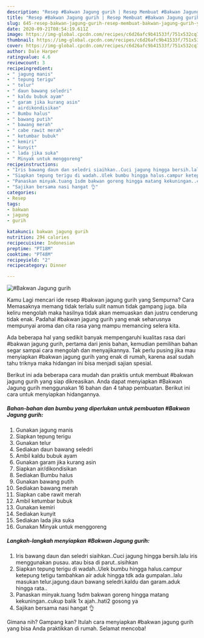 ```yaml
---
description: "Resep #Bakwan Jagung gurih | Resep Membuat #Bakwan Jagung gurih Yang Sempurna"
title: "Resep #Bakwan Jagung gurih | Resep Membuat #Bakwan Jagung gurih Yang Sempurna"
slug: 645-resep-bakwan-jagung-gurih-resep-membuat-bakwan-jagung-gurih-yang-sempurna
date: 2020-09-21T08:54:19.611Z
image: https://img-global.cpcdn.com/recipes/c6d26afc9b41533f/751x532cq70/bakwan-jagung-gurih-foto-resep-utama.jpg
thumbnail: https://img-global.cpcdn.com/recipes/c6d26afc9b41533f/751x532cq70/bakwan-jagung-gurih-foto-resep-utama.jpg
cover: https://img-global.cpcdn.com/recipes/c6d26afc9b41533f/751x532cq70/bakwan-jagung-gurih-foto-resep-utama.jpg
author: Dale Harper
ratingvalue: 4.6
reviewcount: 3
recipeingredient:
- " jagung manis"
- " tepung terigu"
- " telur"
- " daun bawang seledri"
- " kaldu bubuk ayam"
- " garam jika kurang asin"
- " airdikondisikan"
- " Bumbu halus"
- " bawang putih"
- " bawang merah"
- " cabe rawit merah"
- " ketumbar bubuk"
- " kemiri"
- " kunyit"
- " lada jika suka"
- " Minyak untuk menggoreng"
recipeinstructions:
- "Iris bawang daun dan seledri siaihkan..Cuci jagung hingga bersih.lalu iris menggunakan pusau. atau bisa di parut..sisihkan"
- "Siapkan tepung terigu di wadah..Ulek bumbu hingga halus.campur ketepung tetigu tambahkan air aduk hingga tdk ada gumpalan..lalu masukan telur.jagung.daun bawang seledri.kaldu dan garam.aduk hingga rata.."
- "Panaskan minyak.tuang 1sdm bakwan goreng hingga matang kekuningan..cukup balik 1x ajah..hati2 gosong ya"
- "Sajikan bersama nasi hangat 👌"
categories:
- Resep
tags:
- bakwan
- jagung
- gurih

katakunci: bakwan jagung gurih 
nutrition: 294 calories
recipecuisine: Indonesian
preptime: "PT18M"
cooktime: "PT48M"
recipeyield: "2"
recipecategory: Dinner

---
```



![#Bakwan Jagung gurih](https://img-global.cpcdn.com/recipes/c6d26afc9b41533f/751x532cq70/bakwan-jagung-gurih-foto-resep-utama.jpg)

Kamu Lagi mencari ide resep #bakwan jagung gurih yang Sempurna? Cara Memasaknya memang tidak terlalu sulit namun tidak gampang juga. bila keliru mengolah maka hasilnya tidak akan memuaskan dan justru cenderung tidak enak. Padahal #bakwan jagung gurih yang enak seharusnya mempunyai aroma dan cita rasa yang mampu memancing selera kita.



Ada beberapa hal yang sedikit banyak mempengaruhi kualitas rasa dari #bakwan jagung gurih, pertama dari jenis bahan, kemudian pemilihan bahan segar sampai cara mengolah dan menyajikannya. Tak perlu pusing jika mau menyiapkan #bakwan jagung gurih yang enak di rumah, karena asal sudah tahu triknya maka hidangan ini bisa menjadi sajian spesial.


Berikut ini ada beberapa cara mudah dan praktis untuk membuat #bakwan jagung gurih yang siap dikreasikan. Anda dapat menyiapkan #Bakwan Jagung gurih menggunakan 16 bahan dan 4 tahap pembuatan. Berikut ini cara untuk menyiapkan hidangannya.

<!--inarticleads1-->

##### Bahan-bahan dan bumbu yang diperlukan untuk pembuatan #Bakwan Jagung gurih:

1. Gunakan  jagung manis
1. Siapkan  tepung terigu
1. Gunakan  telur
1. Sediakan  daun bawang seledri
1. Ambil  kaldu bubuk ayam
1. Gunakan  garam jika kurang asin
1. Siapkan  air/dikondisikan
1. Sediakan  Bumbu halus
1. Gunakan  bawang putih
1. Sediakan  bawang merah
1. Siapkan  cabe rawit merah
1. Ambil  ketumbar bubuk
1. Gunakan  kemiri
1. Sediakan  kunyit
1. Sediakan  lada jika suka
1. Gunakan  Minyak untuk menggoreng




<!--inarticleads2-->

##### Langkah-langkah menyiapkan #Bakwan Jagung gurih:

1. Iris bawang daun dan seledri siaihkan..Cuci jagung hingga bersih.lalu iris menggunakan pusau. atau bisa di parut..sisihkan
1. Siapkan tepung terigu di wadah..Ulek bumbu hingga halus.campur ketepung tetigu tambahkan air aduk hingga tdk ada gumpalan..lalu masukan telur.jagung.daun bawang seledri.kaldu dan garam.aduk hingga rata..
1. Panaskan minyak.tuang 1sdm bakwan goreng hingga matang kekuningan..cukup balik 1x ajah..hati2 gosong ya
1. Sajikan bersama nasi hangat 👌




Gimana nih? Gampang kan? Itulah cara menyiapkan #bakwan jagung gurih yang bisa Anda praktikkan di rumah. Selamat mencoba!
